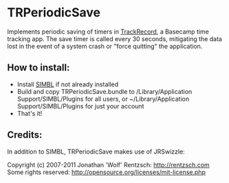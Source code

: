TRPeriodicSave
==============

Implements periodic saving of timers in <a href="http://trackrecordapp.com/">TrackRecord</a>, a Basecamp time tracking app. The save timer is called every 30 seconds, mitigating the data lost in the event of a system crash or "force quitting" the application.

How to install:
---------------

* Install <a href="http://www.culater.net/software/SIMBL/SIMBL.php">SIMBL</a> if not already installed
* Build and copy TRPeriodicSave.bundle to /Library/Application Support/SIMBL/Plugins for all users, or ~/Library/Application Support/SIMBL/Plugins for just your account
* That's it!

Credits:
--------

In addition to SIMBL, TRPeriodicSave makes use of JRSwizzle:

Copyright (c) 2007-2011 Jonathan 'Wolf' Rentzsch: http://rentzsch.com
Some rights reserved: http://opensource.org/licenses/mit-license.php